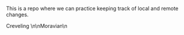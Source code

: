 This is a repo where we can practice keeping track of local and remote 
changes.

Creveling
\n\nMoravian\n
